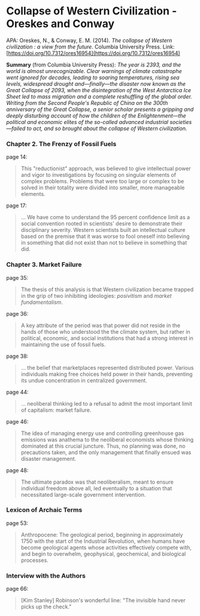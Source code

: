# Collapse of Western Civilization - Oreskes and Conway

APA: Oreskes, N., & Conway, E. M. (2014). _The collapse of Western civilization : a view from the future_. Columbia University Press.
Link: [https://doi.org/10.7312/ores16954](https://doi.org/10.7312/ores16954)  

**Summary** (from Columbia University Press): _The year is 2393, and the world is almost unrecognizable. Clear warnings of climate catastrophe went ignored for decades, leading to soaring temperatures, rising sea levels, widespread drought and—finally—the disaster now known as the Great Collapse of 2093, when the disintegration of the West Antarctica Ice Sheet led to mass migration and a complete reshuffling of the global order. Writing from the Second People's Republic of China on the 300th anniversary of the Great Collapse, a senior scholar presents a gripping and deeply disturbing account of how the children of the Enlightenment—the political and economic elites of the so-called advanced industrial societies—failed to act, and so brought about the collapse of Western civilization._

### Chapter 2. The Frenzy of Fossil Fuels  

page 14:  
> This "reductionist" approach, was believed to give intellectual power and vigor to investigations by focusing on singular elements of complex problems. Problems that were too large or complex to be solved in their totality were divided into smaller, more manageable elements.

page 17:  
> ... We have come to understand the 95 percent confidence limit as a social convention rooted in scientists' desire to demonstrate their disciplinary severity.  Western scientists built an intellectual culture based on the premise that it was worse to fool oneself into believing in something that did not exist than not to believe in something that did.

### Chapter 3. Market Failure  

page 35:  
> The thesis of this analysis is that Western civilization became trapped in the grip of two inhibiting ideologies: _posivitism_ and _market fundamentalism_.

page 36:  
> A key attribute of the period was that power did not reside in the hands of those who understood the the climate system, but rather in political, economic, and social institutions that had a strong interest in maintaining the use of fossil fuels.

page 38:  
> ... the belief that marketplaces represented distributed power. Various individuals making free choices held power in their hands, preventing its undue concentration in centralized government.

page 44:  
> ... neoliberal thinking led to a refusal to admit the most important limit of capitalism: market failure.

page 46:  
> The idea of managing energy use and controlling greenhouse gas emissions was anathema to the neoliberal economists whose thinking dominated at this crucial juncture. Thus, no planning was done, no precautions taken, and the only management that finally ensued was disaster management.

page 48:  
> The ultimate paradox was that neoliberalism, meant to ensure individual freedom above all, led eventually to a situation that necessitated large-scale government intervention.

### Lexicon of Archaic Terms

page 53:  
> Anthropocene: The geological period, beginning in approximately 1750 with the start of the Industrial Revolution, when humans have become geological agents whose activities effectively compete with, and begin to overwhelm, geophysical, geochemical, and biological processes.

### Interview with the Authors

page 66:  
> \[Kim Stanley\] Robinson's wonderful line: "The invisible hand never picks up the check."

